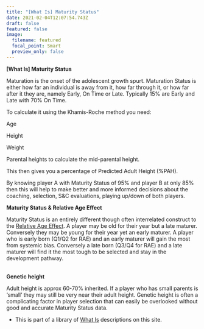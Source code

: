 ```yaml
---
title: "[What Is] Maturity Status"
date: 2021-02-04T12:07:54.743Z
draft: false
featured: false
image:
  filename: featured
  focal_point: Smart
  preview_only: false
---
```

**\[What Is] Maturity Status**

Maturation is the onset of the adolescent growth spurt. Maturation Status is either how far an individual is away from it, how far through it, or how far after it they are, namely Early, On Time or Late. Typically 15% are Early and Late with 70% On Time.

To calculate it using the Khamis-Roche method you need:

Age

Height

Weight

Parental heights to calculate the mid-parental height.

This then gives you a percentage of Predicted Adult Height (%PAH). 

By knowing player A with Maturity Status of 95% and player B at only 85% then this will help to make better and more informed decisions about the coaching, selection, S&C evaluations, playing up/down of both players.  

**Maturity Status & Relative Age Effect**

Maturity Status is an entirely different though often interrelated construct to the [Relative Age Effect](https://onemoresummer.co.uk/post/what-is-relative-age-effect/). A player may be old for their year but a late maturer. Conversely they may be young for their year yet an early maturer. A player who is early born (Q1/Q2 for RAE) and an early maturer will gain the most from systemic bias. Conversely a late born (Q3/Q4 for RAE) and a late maturer will find it the most tough to be selected and stay in the development pathway.

**\
Genetic height**

Adult height is approx 60-70% inherited. If a player who has small parents is ‘small’ they may still be very near their adult height. Genetic height is often a complicating factor in player selection that can easily be overlooked without good and accurate Maturity Status data.

* This is part of a library of [What Is](https://onemoresummer.co.uk/post/the-what-is-series/) descriptions on this site.